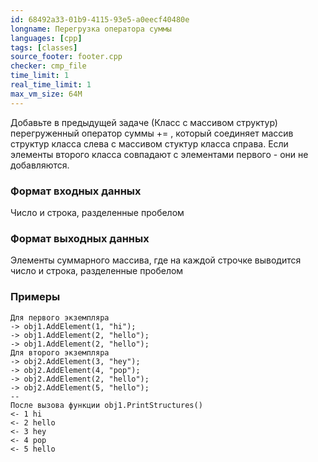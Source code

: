 ```yaml
---
id: 68492a33-01b9-4115-93e5-a0eecf40480e
longname: Перегрузка оператора суммы
languages: [cpp]
tags: [classes]
source_footer: footer.cpp
checker: cmp_file
time_limit: 1
real_time_limit: 1
max_vm_size: 64M
---
```


Добавьте в предыдущей задаче (Класс с массивом структур) перегруженный оператор суммы += , который соединяет массив
структур класса слева с массивом стуктур класса справа. Если элементы второго класса совпадают с элементами первого - они не добавляются. 

### Формат входных данных

Число и строка, разделенные пробелом

### Формат выходных данных

Элементы суммарного массива, где на каждой строчке выводится число и строка, разделенные пробелом

### Примеры

```
Для первого экземпляра
-> obj1.AddElement(1, "hi");
-> obj1.AddElement(2, "hello");
-> obj1.AddElement(2, "hello");
Для второго экземпляра
-> obj2.AddElement(3, "hey");
-> obj2.AddElement(4, "pop");
-> obj2.AddElement(2, "hello");
-> obj2.AddElement(5, "hello");
--
После вызова функции obj1.PrintStructures()
<- 1 hi
<- 2 hello
<- 3 hey
<- 4 pop
<- 5 hello
```
